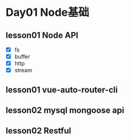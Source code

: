 # Day01 Node基础

## lesson01 Node API
- [x] fs
- [x] buffer
- [x] http
- [x] stream

## lesson01 vue-auto-router-cli

## lesson02 mysql mongoose api

## lesson02 Restful